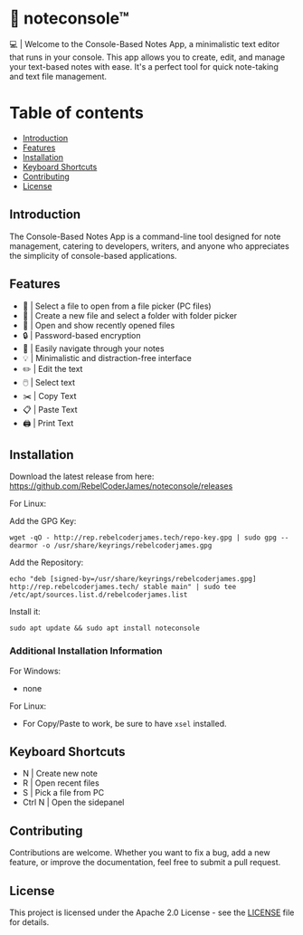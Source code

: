 # 📝 noteconsole™

💻 | Welcome to the Console-Based Notes App, a minimalistic text editor that runs in your console. 
      This app allows you to create, edit, and manage your text-based notes with ease. 
       It's a perfect tool for quick note-taking and text file management.

# Table of contents

- [Introduction](#introduction)
- [Features](#features)
- [Installation](#Installation)
- [Keyboard Shortcuts](#keyboard-shortcuts)
- [Contributing](#contributing)
- [License](#license)

## Introduction

The Console-Based Notes App is a command-line tool designed for note management, catering to developers, 
writers, and anyone who appreciates the simplicity of console-based applications.

## Features

- 📁 | Select a file to open from a file picker (PC files)
- 📁 | Create a new file and select a folder with folder picker
- 📝 | Open and show recently opened files
- 🔒 | Password-based encryption
- 🧭 | Easily navigate through your notes
- 💡 | Minimalistic and distraction-free interface
- ✏️ | Edit the text
- 🖱️ | Select text
- ✂️ | Copy Text
- 📋 | Paste Text
- 🖨️ | Print Text

## Installation

Download the latest release from here: https://github.com/RebelCoderJames/noteconsole/releases

For Linux:

Add the GPG Key:
```
wget -qO - http://rep.rebelcoderjames.tech/repo-key.gpg | sudo gpg --dearmor -o /usr/share/keyrings/rebelcoderjames.gpg
```

Add the Repository:
```
echo "deb [signed-by=/usr/share/keyrings/rebelcoderjames.gpg] http://rep.rebelcoderjames.tech/ stable main" | sudo tee /etc/apt/sources.list.d/rebelcoderjames.list
```

Install it:
```
sudo apt update && sudo apt install noteconsole
```


### Additional Installation Information

For Windows:
- none

For Linux:
- For Copy/Paste to work, be sure to have `xsel` installed.

## Keyboard Shortcuts

- N | Create new note
- R | Open recent files
- S | Pick a file from PC
- Ctrl N | Open the sidepanel

## Contributing

Contributions are welcome. 
Whether you want to fix a bug, add a new feature, or improve the documentation, feel free to submit a pull request. 

## License
This project is licensed under the Apache 2.0 License - see the [LICENSE](LICENSE) file for details.
